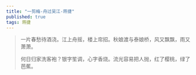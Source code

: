 ```yaml
---
title: "一剪梅-舟过吴江-蒋捷"
published: true
tags: 蒋捷
---
```


> 一片春愁待酒浇。江上舟摇，楼上帘招。秋娘渡与泰娘桥，风又飘飘，雨又萧萧。
>
> 何日归家洗客袍？银字笙调，心字香烧。流光容易把人抛，红了樱桃，绿了芭蕉。
